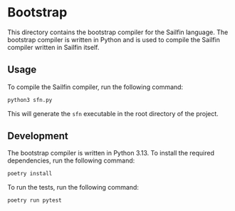 # Bootstrap

This directory contains the bootstrap compiler for the Sailfin language. The bootstrap compiler is written in Python and is used to compile the Sailfin compiler written in Sailfin itself.

## Usage

To compile the Sailfin compiler, run the following command:

```bash
python3 sfn.py
```

This will generate the `sfn` executable in the root directory of the project.

## Development

The bootstrap compiler is written in Python 3.13. To install the required dependencies, run the following command:

```bash
poetry install
```

To run the tests, run the following command:

```bash
poetry run pytest
```
